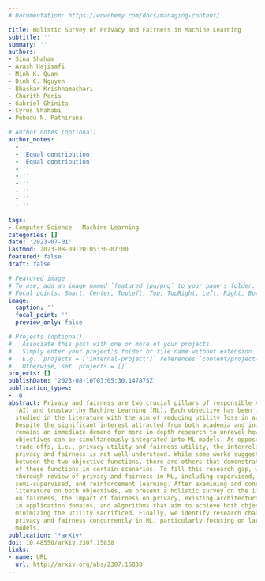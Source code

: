 ```yaml
---
# Documentation: https://wowchemy.com/docs/managing-content/

title: Holistic Survey of Privacy and Fairness in Machine Learning
subtitle: ''
summary: ''
authors:
- Sina Shaham
- Arash Hajisafi
- Minh K. Quan
- Dinh C. Nguyen
- Bhaskar Krishnamachari
- Charith Peris
- Gabriel Ghinita
- Cyrus Shahabi
- Pubudu N. Pathirana

# Author notes (optional)
author_notes:
  - ''
  - 'Equal contribution'
  - 'Equal contribution'
  - ''
  - ''
  - ''
  - ''
  - ''
  - ''

tags:
- Computer Science - Machine Learning
categories: []
date: '2023-07-01'
lastmod: 2023-08-09T20:05:30-07:00
featured: false
draft: false

# Featured image
# To use, add an image named `featured.jpg/png` to your page's folder.
# Focal points: Smart, Center, TopLeft, Top, TopRight, Left, Right, BottomLeft, Bottom, BottomRight.
image:
  caption: ''
  focal_point: ''
  preview_only: false

# Projects (optional).
#   Associate this post with one or more of your projects.
#   Simply enter your project's folder or file name without extension.
#   E.g. `projects = ["internal-project"]` references `content/project/deep-learning/index.md`.
#   Otherwise, set `projects = []`.
projects: []
publishDate: '2023-08-10T03:05:30.147875Z'
publication_types:
- '0'
abstract: Privacy and fairness are two crucial pillars of responsible Artificial Intelligence
  (AI) and trustworthy Machine Learning (ML). Each objective has been independently
  studied in the literature with the aim of reducing utility loss in achieving them.
  Despite the significant interest attracted from both academia and industry, there
  remains an immediate demand for more in-depth research to unravel how these two
  objectives can be simultaneously integrated into ML models. As opposed to well-accepted
  trade-offs, i.e., privacy-utility and fairness-utility, the interrelation between
  privacy and fairness is not well-understood. While some works suggest a trade-off
  between the two objective functions, there are others that demonstrate the alignment
  of these functions in certain scenarios. To fill this research gap, we provide a
  thorough review of privacy and fairness in ML, including supervised, unsupervised,
  semi-supervised, and reinforcement learning. After examining and consolidating the
  literature on both objectives, we present a holistic survey on the impact of privacy
  on fairness, the impact of fairness on privacy, existing architectures, their interaction
  in application domains, and algorithms that aim to achieve both objectives while
  minimizing the utility sacrificed. Finally, we identify research challenges in achieving
  privacy and fairness concurrently in ML, particularly focusing on large language
  models.
publication: '*arXiv*'
doi: 10.48550/arXiv.2307.15838
links:
- name: URL
  url: http://arxiv.org/abs/2307.15838
---
```


